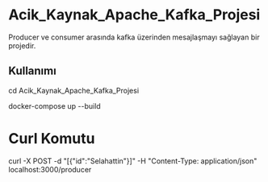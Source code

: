 # Acik_Kaynak_Apache_Kafka_Projesi
Producer ve consumer arasında  kafka üzerinden mesajlaşmayı sağlayan bir projedir.
## Kullanımı

cd Acik_Kaynak_Apache_Kafka_Projesi

docker-compose up --build

# Curl Komutu
curl -X POST  -d "[{\"id\":\"Selahattin\"}]" -H "Content-Type: application/json" localhost:3000/producer
